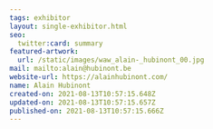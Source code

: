 ```yaml
---
tags: exhibitor
layout: single-exhibitor.html
seo:
  twitter:card: summary
featured-artwork:
  url: /static/images/waw_alain-_hubinont_00.jpg
mail: mailto:alain@hubinont.be
website-url: https://alainhubinont.com/
name: Alain Hubinont
created-on: 2021-08-13T10:57:15.648Z
updated-on: 2021-08-13T10:57:15.657Z
published-on: 2021-08-13T10:57:15.666Z
---
```

